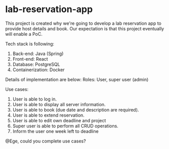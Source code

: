 # lab-reservation-app

This project is created why we're going to develop a lab reservation app to provide host details and book. Our expectation is that this project eventually will enable a PoC. 



Tech stack is following:
1. Back-end: Java (Spring)
2. Front-end: React
3. Database: PostgreSQL
4. Containerization: Docker



Details of implementation are below:
Roles: User, super user (admin)



Use cases:
1. User is able to log in.
2. User is able to display all server information.
3. User is able to book (due date and description are required).
4. User is able to extend reservation.
5. User is able to edit own deadline and project
6. Super user is able to perform all CRUD operations.
7. Inform the user one week left to deadline





@Ege, could you complete use cases?
